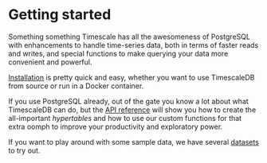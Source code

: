 # Getting started

Something something Timescale has all the awesomeness of PostgreSQL with
enhancements to handle time-series data, both in terms of faster reads and writes,
and special functions to make querying your data more convenient and powerful.

[Installation][] is pretty quick and easy, whether you want to use TimescaleDB
from source or run in a Docker container.

If you use PostgreSQL already, out of the gate you know a lot about what TimescaleDB
can do, but the [API reference][] will show you how to create the all-important
_hypertables_ and how to use our custom functions for that extra oomph to improve
your productivity and exploratory power.

If you want to play around with some sample data, we have
several [datasets][sample_datasets] to try out.

[Installation]: /introduction
[API reference]: /timescaledb-api
[sample_datasets]: /getting-started/other-sample-datasets
